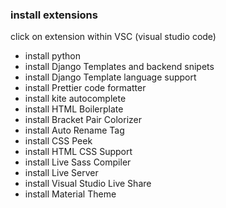 ### install extensions

click on extension within VSC (visual studio code)

- install python
- install Django Templates and backend snipets
- install Django Template language support
- install Prettier code formatter
- install kite autocomplete
- install HTML Boilerplate
- install Bracket Pair Colorizer
- install Auto Rename Tag
- install CSS Peek
- install HTML CSS Support
- install Live Sass Compiler
- install Live Server
- install Visual Studio Live Share
- install Material Theme
